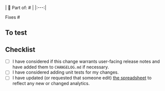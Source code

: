 | 📘 Part of: # |  <!-- project issue number, if applicable -->
|:---:|

Fixes # <!-- issue number, if applicable -->

<!-- Please include a summary of what this PR is changing and why these changes are needed. -->

## To test

<!-- Please include step by step instructions on how to test this PR. -->
<!-- 1. Tap on the Filters tab -->
<!-- 2. Tap on a filter -->
<!-- 3. etc. -->

## Checklist

- [ ] I have considered if this change warrants user-facing release notes and have added them to `CHANGELOG.md` if necessary.
- [ ] I have considered adding unit tests for my changes.
- [ ] I have updated (or requested that someone edit) [the spreadsheet](https://docs.google.com/spreadsheets/d/107jqrutZhU0fVZJ19SBqxxVKbV2NWSdQC9MFYdLiAxc/edit?usp=sharing) to reflect any new or changed analytics.
